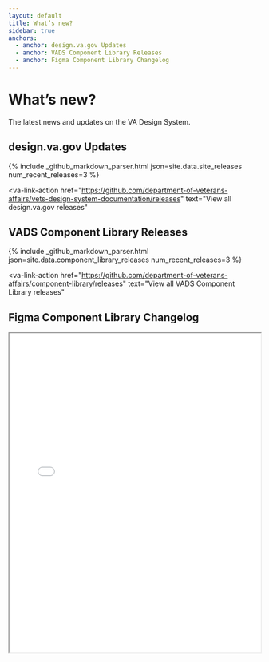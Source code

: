 ```yaml
---
layout: default
title: What’s new?
sidebar: true
anchors:
  - anchor: design.va.gov Updates
  - anchor: VADS Component Library Releases
  - anchor: Figma Component Library Changelog
---
```


# What’s new?

<div class="va-introtext">
  The latest news and updates on the VA Design System.
</div>

## design.va.gov Updates
{% include _github_markdown_parser.html json=site.data.site_releases num_recent_releases=3 %}

<va-link-action
  href="https://github.com/department-of-veterans-affairs/vets-design-system-documentation/releases"
  text="View all design.va.gov releases"
></va-link-action>

## VADS Component Library Releases
{% include _github_markdown_parser.html json=site.data.component_library_releases num_recent_releases=3 %}

<va-link-action
  href="https://github.com/department-of-veterans-affairs/component-library/releases"
  text="View all VADS Component Library releases"
></va-link-action>

## Figma Component Library Changelog
<iframe src="{{ site.figma_changelog_embed_url }}" style="width:100%; height:640px; max-height:80vh"></iframe>
<va-link-action
  href="{{ site.figma_changelog_direct_url }}"
  text="Open Component Library changelog in Figma"
></va-link-action>